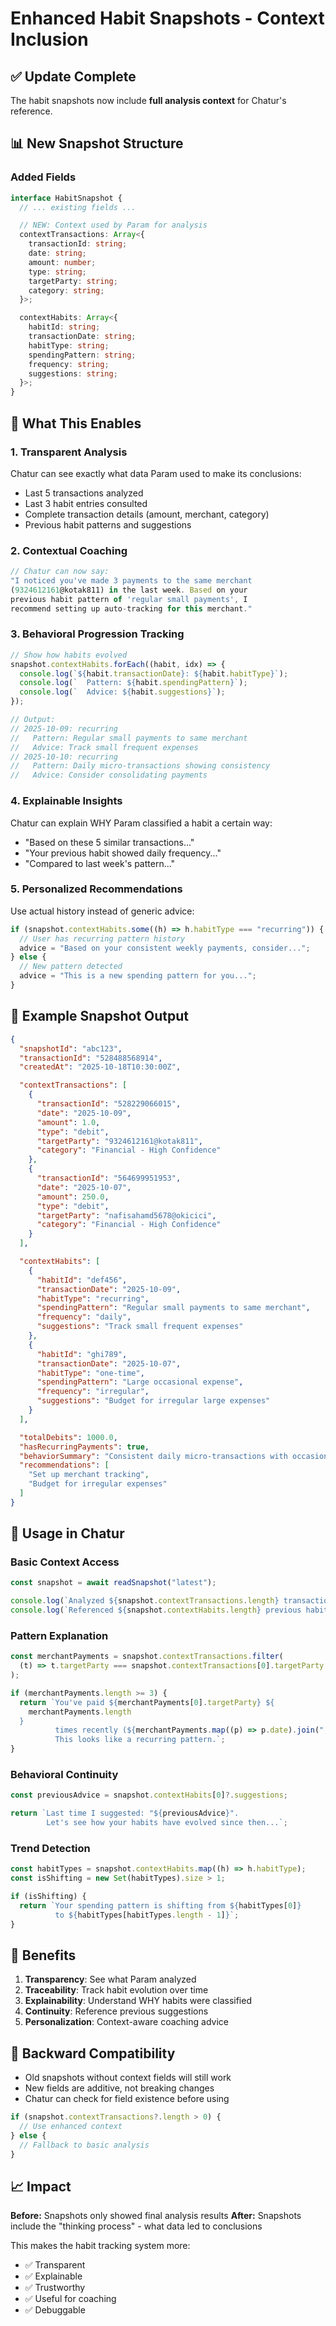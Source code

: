 # Enhanced Habit Snapshots - Context Inclusion

## ✅ Update Complete

The habit snapshots now include **full analysis context** for Chatur's reference.

## 📊 New Snapshot Structure

### Added Fields

```typescript
interface HabitSnapshot {
  // ... existing fields ...

  // NEW: Context used by Param for analysis
  contextTransactions: Array<{
    transactionId: string;
    date: string;
    amount: number;
    type: string;
    targetParty: string;
    category: string;
  }>;

  contextHabits: Array<{
    habitId: string;
    transactionDate: string;
    habitType: string;
    spendingPattern: string;
    frequency: string;
    suggestions: string;
  }>;
}
```

## 🎯 What This Enables

### 1. **Transparent Analysis**

Chatur can see exactly what data Param used to make its conclusions:

- Last 5 transactions analyzed
- Last 3 habit entries consulted
- Complete transaction details (amount, merchant, category)
- Previous habit patterns and suggestions

### 2. **Contextual Coaching**

```typescript
// Chatur can now say:
"I noticed you've made 3 payments to the same merchant
(9324612161@kotak811) in the last week. Based on your
previous habit pattern of 'regular small payments', I
recommend setting up auto-tracking for this merchant."
```

### 3. **Behavioral Progression Tracking**

```typescript
// Show how habits evolved
snapshot.contextHabits.forEach((habit, idx) => {
  console.log(`${habit.transactionDate}: ${habit.habitType}`);
  console.log(`  Pattern: ${habit.spendingPattern}`);
  console.log(`  Advice: ${habit.suggestions}`);
});

// Output:
// 2025-10-09: recurring
//   Pattern: Regular small payments to same merchant
//   Advice: Track small frequent expenses
// 2025-10-10: recurring
//   Pattern: Daily micro-transactions showing consistency
//   Advice: Consider consolidating payments
```

### 4. **Explainable Insights**

Chatur can explain WHY Param classified a habit a certain way:

- "Based on these 5 similar transactions..."
- "Your previous habit showed daily frequency..."
- "Compared to last week's pattern..."

### 5. **Personalized Recommendations**

Use actual history instead of generic advice:

```typescript
if (snapshot.contextHabits.some((h) => h.habitType === "recurring")) {
  // User has recurring pattern history
  advice = "Based on your consistent weekly payments, consider...";
} else {
  // New pattern detected
  advice = "This is a new spending pattern for you...";
}
```

## 📝 Example Snapshot Output

```json
{
  "snapshotId": "abc123",
  "transactionId": "528488568914",
  "createdAt": "2025-10-18T10:30:00Z",

  "contextTransactions": [
    {
      "transactionId": "528229066015",
      "date": "2025-10-09",
      "amount": 1.0,
      "type": "debit",
      "targetParty": "9324612161@kotak811",
      "category": "Financial - High Confidence"
    },
    {
      "transactionId": "564699951953",
      "date": "2025-10-07",
      "amount": 250.0,
      "type": "debit",
      "targetParty": "nafisahamd5678@okicici",
      "category": "Financial - High Confidence"
    }
  ],

  "contextHabits": [
    {
      "habitId": "def456",
      "transactionDate": "2025-10-09",
      "habitType": "recurring",
      "spendingPattern": "Regular small payments to same merchant",
      "frequency": "daily",
      "suggestions": "Track small frequent expenses"
    },
    {
      "habitId": "ghi789",
      "transactionDate": "2025-10-07",
      "habitType": "one-time",
      "spendingPattern": "Large occasional expense",
      "frequency": "irregular",
      "suggestions": "Budget for irregular large expenses"
    }
  ],

  "totalDebits": 1000.0,
  "hasRecurringPayments": true,
  "behaviorSummary": "Consistent daily micro-transactions with occasional large expenses",
  "recommendations": [
    "Set up merchant tracking",
    "Budget for irregular expenses"
  ]
}
```

## 🚀 Usage in Chatur

### Basic Context Access

```typescript
const snapshot = await readSnapshot("latest");

console.log(`Analyzed ${snapshot.contextTransactions.length} transactions`);
console.log(`Referenced ${snapshot.contextHabits.length} previous habits`);
```

### Pattern Explanation

```typescript
const merchantPayments = snapshot.contextTransactions.filter(
  (t) => t.targetParty === snapshot.contextTransactions[0].targetParty
);

if (merchantPayments.length >= 3) {
  return `You've paid ${merchantPayments[0].targetParty} ${
    merchantPayments.length
  } 
          times recently (${merchantPayments.map((p) => p.date).join(", ")}). 
          This looks like a recurring pattern.`;
}
```

### Behavioral Continuity

```typescript
const previousAdvice = snapshot.contextHabits[0]?.suggestions;

return `Last time I suggested: "${previousAdvice}". 
        Let's see how your habits have evolved since then...`;
```

### Trend Detection

```typescript
const habitTypes = snapshot.contextHabits.map((h) => h.habitType);
const isShifting = new Set(habitTypes).size > 1;

if (isShifting) {
  return `Your spending pattern is shifting from ${habitTypes[0]} 
          to ${habitTypes[habitTypes.length - 1]}`;
}
```

## 🎯 Benefits

1. **Transparency**: See what Param analyzed
2. **Traceability**: Track habit evolution over time
3. **Explainability**: Understand WHY habits were classified
4. **Continuity**: Reference previous suggestions
5. **Personalization**: Context-aware coaching advice

## 🔄 Backward Compatibility

- Old snapshots without context fields will still work
- New fields are additive, not breaking changes
- Chatur can check for field existence before using

```typescript
if (snapshot.contextTransactions?.length > 0) {
  // Use enhanced context
} else {
  // Fallback to basic analysis
}
```

## 📈 Impact

**Before:** Snapshots only showed final analysis results
**After:** Snapshots include the "thinking process" - what data led to conclusions

This makes the habit tracking system more:

- ✅ Transparent
- ✅ Explainable
- ✅ Trustworthy
- ✅ Useful for coaching
- ✅ Debuggable
